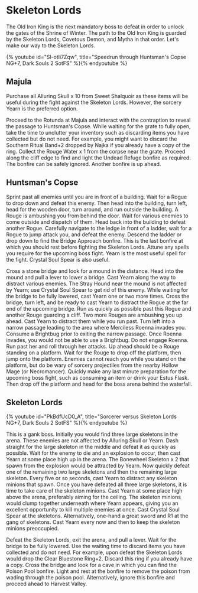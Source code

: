 # Skeleton Lords

The Old Iron King is the next mandatory boss to defeat in order to unlock the
gates of the Shrine of Winter. The path to the Old Iron King is guarded by the
Skeleton Lords, Covetous Demon, and Mytha in that order. Let's make our way to
the Skeleton Lords.

{% youtube id="Sl-otIi7Zqw", title="Speedrun through Huntsman's Copse NG+7, Dark Souls 2 SotFS" %}{% endyoutube %}

## Majula

Purchase all Alluring Skull x 10 from Sweet Shalquoir as these items will be
useful during the fight against the Skeleton Lords. However, the sorcery Yearn
is the preferred option.

Proceed to the Rotunda at Majula and interact with the contraption to reveal the
passage to Huntsman's Copse. While waiting for the grate to fully open, take the
time to unclutter your inventory such as discarding items you have collected but
do not need. For example, you might want to discard the Southern Ritual Band+2
dropped by Najka if you already have a copy of the ring. Collect the Rouge Water
x 1 from the corpse near the grate. Proceed along the cliff edge to find and
light the Undead Refuge bonfire as required. The bonfire can be safely ignored.
Another bonfire is up ahead.

## Huntsman's Copse

Sprint past all enemies until you are in front of a building. Wait for a Rogue
to drop down and defeat this enemy. Then head into the building, turn left, head
for the wooden door, turn around, and run outside the building. A Rouge is
ambushing you from behind the door. Wait for various enemies to come outside and
dispatch of them. Head back into the building to defeat another Rogue. Carefully
navigate to the ledge in front of a ladder, wait for a Rogue to jump attack you,
and defeat the enemy. Descend the ladder or drop down to find the Bridge
Approach bonfire. This is the last bonfire at which you should rest before
fighting the Skeleton Lords. Attune any spells you require for the upcoming boss
fight. Yearn is the most useful spell for the fight. Crystal Soul Spear is also
useful.

Cross a stone bridge and look for a mound in the distance. Head into the mound
and pull a lever to lower a bridge. Cast Yearn along the way to distract various
enemies. The Stray Hound near the mound is not affected by Yearn; use Crystal
Soul Spear to get rid of this enemy. While waiting for the bridge to be fully
lowered, cast Yearn one or two more times. Cross the bridge, turn left, and be
ready to cast Yearn to distract the Rogue at the far end of the upcoming bridge.
Run as quickly as possible past this Rogue and another Rouge guarding a cliff.
Two more Rouges are ambushing you up ahead. Cast Yearn to distract them while
you run past. Turn left into a narrow passage leading to the area where
Merciless Roenna invades you. Consume a Brightbug prior to exiting the narrow
passage. Once Roenna invades, you would not be able to use a Brightbug. Do not
engage Roenna. Run past her and roll through her attacks. Up ahead should be a
Rouge standing on a platform. Wait for the Rouge to drop off the platform, then
jump onto the platform. Enemies cannot reach you while you stand on the
platform, but do be wary of sorcery projectiles from the nearby Hollow Mage (or
Necromancer). Quickly make any last minute preparation for the upcoming boss
fight, such as consuming an item or drink your Estus Flask. Then drop off the
platform and head for the boss arena behind the waterfall.

## Skeleton Lords

{% youtube id="PkBdfUcD0_A", title="Sorcerer versus Skeleton Lords NG+7, Dark Souls 2 SotFS" %}{% endyoutube %}

This is a gank boss. Initially you would find three large skeletons in the
arena. These enemies are not affected by Alluring Skull or Yearn. Dash straight
for the large skeleton in the middle and defeat it as quickly as possible. Wait
for the enemy to die and an explosion to occur, then cast Yearn at some place
high up in the arena. The Bonewheel Skeleton x 2 that spawn from the explosion
would be attracted by Yearn. Now quickly defeat one of the remaining two large
skeletons and then the remaining large skeleton. Every five or so seconds, cast
Yearn to distract any skeleton minions that spawn. Once you have defeated all
three large skeletons, it is time to take care of the skeleton minions. Cast
Yearn at some place high above the arena, preferably aiming for the ceiling. The
skeleton minions would clump together underneath where Yearn appears, giving you
an excellent opportunity to kill multiple enemies at once. Cast Crystal Soul
Spear at the skeletons. Alternatively, one-hand a great sword and R1 at the gang
of skeletons. Cast Yearn every now and then to keep the skeleton minions
preoccupied.

Defeat the Skeleton Lords, exit the arena, and pull a lever. Wait for the bridge
to be fully lowered. Use the waiting time to discard items you have collected
and do not need. For example, upon defeat the Skeleton Lords would drop the
Clear Bluestone Ring+2. Discard this ring if you already have a copy. Cross the
bridge and look for a cave in which you can find the Poison Pool bonfire. Light
and rest at the bonfire to remove the poison from wading through the poison
pool. Alternatively, ignore this bonfire and proceed ahead to Harvest Valley.
